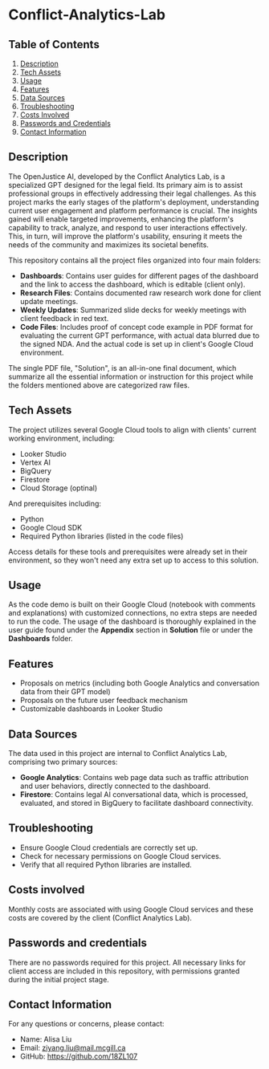# Conflict-Analytics-Lab

## Table of Contents
1. [Description](#description)
2. [Tech Assets](#tech-assets)
3. [Usage](#usage)
4. [Features](#features)
5. [Data Sources](#data-sources)
6. [Troubleshooting](#troubleshooting)
7. [Costs Involved](#costs-involved)
8. [Passwords and Credentials](#passwords-and-credentials)
9. [Contact Information](#contact-information)
   
## Description
The OpenJustice AI, developed by the Conflict Analytics Lab, is a specialized GPT designed for the legal field. Its primary aim is to assist professional groups in effectively addressing their legal challenges. As this project marks the early stages of the platform's deployment, understanding current user engagement and platform performance is crucial. The insights gained will enable targeted improvements, enhancing the platform's capability to track, analyze, and respond to user interactions effectively. This, in turn, will improve the platform's usability, ensuring it meets the needs of the community and maximizes its societal benefits.

This repository contains all the project files organized into four main folders:
- **Dashboards**: Contains user guides for different pages of the dashboard and the link to access the dashboard, which is editable (client only).
- **Research Files**: Contains documented raw research work done for client update meetings.
- **Weekly Updates**: Summarized slide decks for weekly meetings with client feedback in red text.
- **Code Files**: Includes proof of concept code example in PDF format for evaluating the current GPT performance, with actual data blurred due to the signed NDA. And the actual code is set up in client's Google Cloud environment.

The single PDF file, "Solution", is an all-in-one final document, which summarize all the essential information or instruction for this project while the folders mentioned above are categorized raw files.

## Tech Assets
The project utilizes several Google Cloud tools to align with clients' current working environment, including:
- Looker Studio
- Vertex AI
- BigQuery
- Firestore
- Cloud Storage (optinal)

And prerequisites including:
- Python
- Google Cloud SDK
- Required Python libraries (listed in the code files)

Access details for these tools and prerequisites were already set in their environment, so they won't need any extra set up to access to this solution.

## Usage
As the code demo is built on their Google Cloud (notebook with comments and explanations) with customized connections, no extra steps are needed to run the code. The usage of the dashboard is thoroughly explained in the user guide found under the **Appendix** section in **Solution** file or under the **Dashboards** folder.

## Features
- Proposals on metrics (including both Google Analytics and conversation data from their GPT model)
- Proposals on the future user feedback mechanism
- Customizable dashboards in Looker Studio

## Data Sources
The data used in this project are internal to Conflict Analytics Lab, comprising two primary sources:
- **Google Analytics**: Contains web page data such as traffic attribution and user behaviors, directly connected to the dashboard.
- **Firestore**: Contains legal AI conversational data, which is processed, evaluated, and stored in BigQuery to facilitate dashboard connectivity.
  
## Troubleshooting
- Ensure Google Cloud credentials are correctly set up.
- Check for necessary permissions on Google Cloud services.
- Verify that all required Python libraries are installed.

## Costs involved
Monthly costs are associated with using Google Cloud services and these costs are covered by the client (Conflict Analytics Lab).

## Passwords and credentials
There are no passwords required for this project. All necessary links for client access are included in this repository, with permissions granted during the initial project stage.

## Contact Information
For any questions or concerns, please contact:
- Name: Alisa Liu
- Email: ziyang.liu@mail.mcgill.ca
- GitHub: https://github.com/18ZL107


